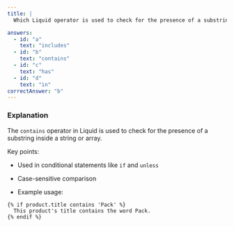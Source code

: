 ```yaml
---
title: |
  Which Liquid operator is used to check for the presence of a substring inside a string or array? 🔍

answers:
  - id: "a"
    text: "includes"
  - id: "b"
    text: "contains"
  - id: "c"
    text: "has"
  - id: "d"
    text: "in"
correctAnswer: "b"
---
```


### Explanation

The `contains` operator in Liquid is used to check for the presence of a substring inside a string or array.

Key points:
- Used in conditional statements like `if` and `unless`
- Case-sensitive comparison

- Example usage:
```liquid
{% if product.title contains 'Pack' %}
  This product's title contains the word Pack.
{% endif %}
``` 